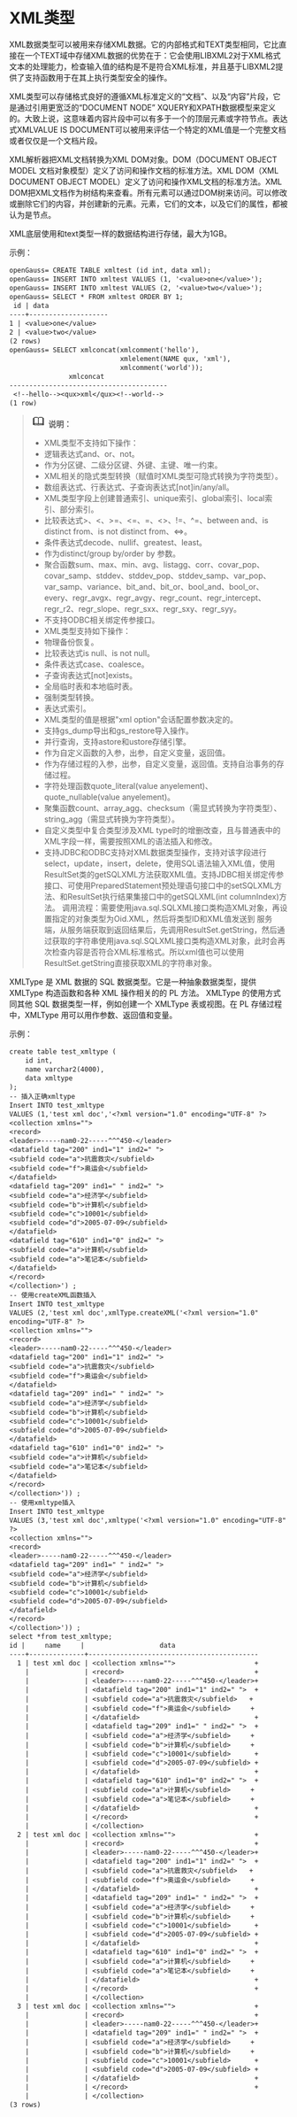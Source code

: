 # XML类型

XML数据类型可以被用来存储XML数据。它的内部格式和TEXT类型相同，它比直接在一个TEXT域中存储XML数据的优势在于：它会使用LIBXML2对于XML格式文本的处理能力，检查输入值的结构是不是符合XML标准，并且基于LIBXML2提供了支持函数用于在其上执行类型安全的操作。

XML类型可以存储格式良好的遵循XML标准定义的“文档”、以及“内容”片段，它是通过引用更宽泛的“DOCUMENT NODE” XQUERY和XPATH数据模型来定义的。大致上说，这意味着内容片段中可以有多于一个的顶层元素或字符节点。表达式XMLVALUE IS DOCUMENT可以被用来评估一个特定的XML值是一个完整文档或者仅仅是一个文档片段。

XML解析器把XML文档转换为XML DOM对象。DOM（DOCUMENT OBJECT MODEL 文档对象模型）定义了访问和操作文档的标准方法。XML DOM（XML DOCUMENT OBJECT MODEL）定义了访问和操作XML文档的标准方法。XML DOM把XML文档作为树结构来查看。所有元素可以通过DOM树来访问。可以修改或删除它们的内容，并创建新的元素。元素，它们的文本，以及它们的属性，都被认为是节点。

XML底层使用和text类型一样的数据结构进行存储，最大为1GB。

示例：

```
openGauss= CREATE TABLE xmltest (id int, data xml); 
openGauss= INSERT INTO xmltest VALUES (1, '<value>one</value>');
openGauss= INSERT INTO xmltest VALUES (2, '<value>two</value>');
openGauss= SELECT * FROM xmltest ORDER BY 1;
 id | data 
----+--------------------
1 | <value>one</value> 
2 | <value>two</value>  
(2 rows)
openGauss= SELECT xmlconcat(xmlcomment('hello'),
                            xmlelement(NAME qux, 'xml'),
                            xmlcomment('world'));
               xmlconcat                
----------------------------------------
 <!--hello--><qux>xml</qux><!--world-->
(1 row)
```

>![](public_sys-resources/icon-note.png) **说明：** 
>-   XML类型不支持如下操作：
>    -   逻辑表达式and、or、not。
>    -   作为分区键、二级分区键、外键、主键、唯一约束。
>    -   XML相关的隐式类型转换（赋值时XML类型可隐式转换为字符类型）。
>    -   数组表达式、行表达式、子查询表达式[not]in/any/all。
>    -   XML类型字段上创建普通索引、unique索引、global索引、local索引、部分索引。
>    -   比较表达式>、<、>=、<=、=、<>、!=、^=、between and、is distinct from、is not distinct from、<=>。
>    -   条件表达式decode、nullif、greatest、least。
>    -   作为distinct/group by/order by 参数。
>    -   聚合函数sum、max、min、avg、listagg、corr、covar_pop、covar_samp、stddev、stddev_pop、stddev_samp、var_pop、var_samp、variance、bit_and、bit_or、bool_and、bool_or、every、regr_avgx、regr_avgy、regr_count、regr_intercept、regr_r2、regr_slope、regr_sxx、regr_sxy、regr_syy。
>    -   不支持ODBC相关绑定传参接口。
>-   XML类型支持如下操作：
>    -   物理备份恢复。
>    -   比较表达式is null、is not null。
>    -   条件表达式case、coalesce。
>    -   子查询表达式[not]exists。
>    -   全局临时表和本地临时表。
>    -   强制类型转换。
>    -   表达式索引。
>    -   XML类型的值是根据"xml option"会话配置参数决定的。
>    -   支持gs_dump导出和gs_restore导入操作。
>    -   并行查询，支持astore和ustore存储引擎。
>    -   作为自定义函数的入参，出参，自定义变量，返回值。
>    -   作为存储过程的入参，出参，自定义变量，返回值。支持自治事务的存储过程。
>    -   字符处理函数quote_literal(value anyelement)、quote_nullable(value anyelement)。
>    -   聚集函数count、array_agg、checksum（需显式转换为字符类型）、string_agg（需显式转换为字符类型）。
>    -   自定义类型中复合类型涉及XML type时的增删改查，且与普通表中的XML字段一样，需要按照XML的语法插入和修改。
>    -   支持JDBC和ODBC支持对XML数据类型操作，支持对该字段进行select，update，insert，delete，使用SQL语法输入XML值，使用ResultSet类的getSQLXML方法获取XML值。支持JDBC相关绑定传参接口、可使用PreparedStatement预处理语句接口中的setSQLXML方法、和ResultSet执行结果集接口中的getSQLXML(int columnIndex)方法。
>        调用流程：需要使用java.sql.SQLXML接口类构造XML对象，再设置指定的对象类型为Oid.XML，然后将类型ID和XML值发送到 服务端，从服务端获取到返回结果后，先调用ResultSet.getString，然后通过获取的字符串使用java.sql.SQLXML接口类构造XML对象，此时会再次检查内容是否符合XML标准格式。所以xml值也可以使用ResultSet.getString直接获取XML的字符串对象。

XMLType 是 XML 数据的 SQL 数据类型。它是一种抽象数据类型，提供 XMLType 构造函数和各种 XML 操作相关的的 PL 方法。 XMLType 的使用方式同其他 SQL 数据类型一样，例如创建一个 XMLType 表或视图。在 PL 存储过程中，XMLType 用可以用作参数、返回值和变量。

示例：

```
create table test_xmltype (
    id int,
    name varchar2(4000),
    data xmltype
);
-- 插入正确xmltype
Insert INTO test_xmltype
VALUES (1,'test xml doc','<?xml version="1.0" encoding="UTF-8" ?>
<collection xmlns="">
<record>
<leader>-----nam0-22-----^^^450-</leader>
<datafield tag="200" ind1="1" ind2=" ">
<subfield code="a">抗震救灾</subfield>
<subfield code="f">奥运会</subfield>
</datafield>
<datafield tag="209" ind1=" " ind2=" ">
<subfield code="a">经济学</subfield>
<subfield code="b">计算机</subfield>
<subfield code="c">10001</subfield>
<subfield code="d">2005-07-09</subfield>
</datafield>
<datafield tag="610" ind1="0" ind2=" ">
<subfield code="a">计算机</subfield>
<subfield code="a">笔记本</subfield>
</datafield>
</record>
</collection>') ;
-- 使用createXML函数插入
Insert INTO test_xmltype
VALUES (2,'test xml doc',xmlType.createXML('<?xml version="1.0" encoding="UTF-8" ?>
<collection xmlns="">
<record>
<leader>-----nam0-22-----^^^450-</leader>
<datafield tag="200" ind1="1" ind2=" ">
<subfield code="a">抗震救灾</subfield>
<subfield code="f">奥运会</subfield>
</datafield>
<datafield tag="209" ind1=" " ind2=" ">
<subfield code="a">经济学</subfield>
<subfield code="b">计算机</subfield>
<subfield code="c">10001</subfield>
<subfield code="d">2005-07-09</subfield>
</datafield>
<datafield tag="610" ind1="0" ind2=" ">
<subfield code="a">计算机</subfield>
<subfield code="a">笔记本</subfield>
</datafield>
</record>
</collection>')) ;
-- 使用xmltype插入
Insert INTO test_xmltype
VALUES (3,'test xml doc',xmltype('<?xml version="1.0" encoding="UTF-8" ?>
<collection xmlns="">
<record>
<leader>-----nam0-22-----^^^450-</leader>
<datafield tag="209" ind1=" " ind2=" ">
<subfield code="a">经济学</subfield>
<subfield code="b">计算机</subfield>
<subfield code="c">10001</subfield>
<subfield code="d">2005-07-09</subfield>
</datafield>
</record>
</collection>')) ;
select *from test_xmltype;
id |     name     |                   data                    
----+--------------+-------------------------------------------
  1 | test xml doc | <collection xmlns="">                    +
    |              | <record>                                 +
    |              | <leader>-----nam0-22-----^^^450-</leader>+
    |              | <datafield tag="200" ind1="1" ind2=" ">  +
    |              | <subfield code="a">抗震救灾</subfield>   +
    |              | <subfield code="f">奥运会</subfield>     +
    |              | </datafield>                             +
    |              | <datafield tag="209" ind1=" " ind2=" ">  +
    |              | <subfield code="a">经济学</subfield>     +
    |              | <subfield code="b">计算机</subfield>     +
    |              | <subfield code="c">10001</subfield>      +
    |              | <subfield code="d">2005-07-09</subfield> +
    |              | </datafield>                             +
    |              | <datafield tag="610" ind1="0" ind2=" ">  +
    |              | <subfield code="a">计算机</subfield>     +
    |              | <subfield code="a">笔记本</subfield>     +
    |              | </datafield>                             +
    |              | </record>                                +
    |              | </collection>
  2 | test xml doc | <collection xmlns="">                    +
    |              | <record>                                 +
    |              | <leader>-----nam0-22-----^^^450-</leader>+
    |              | <datafield tag="200" ind1="1" ind2=" ">  +
    |              | <subfield code="a">抗震救灾</subfield>   +
    |              | <subfield code="f">奥运会</subfield>     +
    |              | </datafield>                             +
    |              | <datafield tag="209" ind1=" " ind2=" ">  +
    |              | <subfield code="a">经济学</subfield>     +
    |              | <subfield code="b">计算机</subfield>     +
    |              | <subfield code="c">10001</subfield>      +
    |              | <subfield code="d">2005-07-09</subfield> +
    |              | </datafield>                             +
    |              | <datafield tag="610" ind1="0" ind2=" ">  +
    |              | <subfield code="a">计算机</subfield>     +
    |              | <subfield code="a">笔记本</subfield>     +
    |              | </datafield>                             +
    |              | </record>                                +
    |              | </collection>
  3 | test xml doc | <collection xmlns="">                    +
    |              | <record>                                 +
    |              | <leader>-----nam0-22-----^^^450-</leader>+
    |              | <datafield tag="209" ind1=" " ind2=" ">  +
    |              | <subfield code="a">经济学</subfield>     +
    |              | <subfield code="b">计算机</subfield>     +
    |              | <subfield code="c">10001</subfield>      +
    |              | <subfield code="d">2005-07-09</subfield> +
    |              | </datafield>                             +
    |              | </record>                                +
    |              | </collection>
(3 rows)

```

